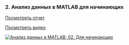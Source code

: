 ### 2. Анализ данных в MATLAB для начинающих

[Посмотреть отчет](https://github.com/ETMC-Exponenta/Data-Analysis-in-MATLAB-2018/blob/master/2_Start/gui_analysis.pdf)

[Посмотреть видео](http://www.youtube.com/watch?v=pRn5Q8QlVTM)

[![Анализ данных в MATLAB: 02. Для начинающих](http://img.youtube.com/vi/pRn5Q8QlVTM/mqdefault.jpg)](http://www.youtube.com/watch?v=pRn5Q8QlVTM)
